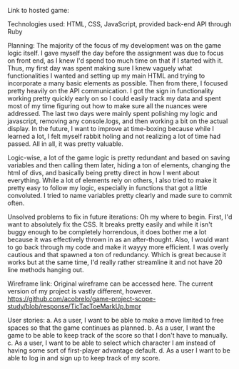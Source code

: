 Link to hosted game:

Technologies used: HTML, CSS, JavaScript, provided back-end API through Ruby

Planning:
  The majority of the focus of my development was on the game logic itself.
  I gave myself the day before the assignment was due to focus on front end,
  as I knew I'd spend too much time on that if I started with it. Thus, my first
  day was spent making sure I knew vaguely what functionalities I wanted
  and setting up my main HTML and trying to incorporate a many basic elements
  as possible. Then from there, I focused pretty heavily on the API communication.
  I got the sign in functionality working pretty quickly early on so I could easily
  track my data and spent most of my time figuring out how to make sure all the
  nuances were addressed. The last two days were mainly spent polishing my logic
  and javascript, removing any console.logs, and then working a bit on the actual
  display. In the future, I want to improve at time-boxing because while I learned
  a lot, I felt myself rabbit holing and not realizing a lot of time had passed.
  All in all, it was pretty valuable.

  Logic-wise, a lot of the game logic is pretty redundant and based on saving variables
  and then calling them later, hiding a ton of elements, changing the html of divs,
  and basically being pretty direct in how I went about everything. While a lot of
  elements rely on others, I also tried to make it pretty easy to follow my logic,
  especially in functions that got a little convoluted. I tried to name variables pretty
  clearly and made sure to commit often.

Unsolved problems to fix in future iterations:
  Oh my where to begin. First, I'd want to absolutely fix the CSS. It breaks pretty
  easily and while it isn't buggy enough to be completely horrendous, it does bother
  me a lot because it was effectively thrown in as an after-thought. Also, I would want
  to go back through my code and make it wayyy more efficient. I was overly cautious
  and that spawned a ton of redundancy. Which is great because it works but at the same
  time, I'd really rather streamline it and not have 20 line methods hanging out.

Wireframe link:
  Original wireframe can be accessed here. The current version of my project is vastly different, however. https://github.com/acobrelo/game-project-scope-study/blob/response/TicTacToeMarkUp.bmpr

User stories:
  a. As a user, I want to be able to make a move limited to free spaces so that the game continues as planned.
  b. As a user, I want the game to be able to keep track of the score so that I don't have to manually.
  c. As a user, I want to be able to select which character I am instead of having some sort of first-player advantage default.
  d. As a user I want to be able to log in and sign up to keep track of my score.
